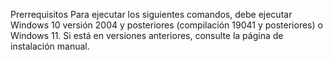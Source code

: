 Prerrequisitos
Para ejecutar los siguientes comandos, debe ejecutar Windows 10 versión 2004 y posteriores (compilación 19041 y posteriores) o Windows 11. Si está en versiones anteriores, consulte la página de instalación manual.